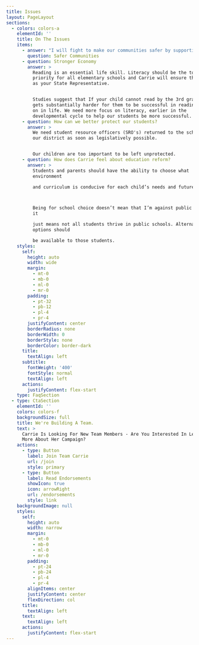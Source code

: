 ```yaml
---
title: Issues
layout: PageLayout
sections:
  - colors: colors-a
    elementId: ''
    title: On The Issues
    items:
      - answer: "I will fight to make our communities safer by supporting all law enforcement agencies.\_\n"
        question: Safer Communities
      - question: Stronger Economy
        answer: >
          Reading is an essential life skill. Literacy should be the top
          priority for all elementary schools and Carrie will ensure that it is
          as your State Representative. 


          Studies suggest that If your child cannot read by the 3rd grade, it
          gets substantially harder for them to be successful in reading later
          on in life. We need more focus on literacy, earlier in the
          developmental cycle to help our students be more successful.
      - question: How can we better protect our students?
        answer: >
          We need student resource officers (SRO's) returned to the schools in
          our district as soon as legislatively possible.


          Our children are too important to be left unprotected.
      - question: How does Carrie feel about education reform?
        answer: >
          Students and parents should have the ability to choose what
          environment

          and curriculum is conducive for each child’s needs and future goals.



          Being for school choice doesn’t mean that I’m against public schools,
          it

          just means not all students thrive in public schools. Alternative
          options should

          be available to those students.
    styles:
      self:
        height: auto
        width: wide
        margin:
          - mt-0
          - mb-0
          - ml-0
          - mr-0
        padding:
          - pt-32
          - pb-12
          - pl-4
          - pr-4
        justifyContent: center
        borderRadius: none
        borderWidth: 0
        borderStyle: none
        borderColor: border-dark
      title:
        textAlign: left
      subtitle:
        fontWeight: '400'
        fontStyle: normal
        textAlign: left
      actions:
        justifyContent: flex-start
    type: FaqSection
  - type: CtaSection
    elementId: ''
    colors: colors-f
    backgroundSize: full
    title: We're Building A Team.
    text: >
      Carrie Is Looking For New Team Members - Are You Interested In Learning
      More About Her Campaign?
    actions:
      - type: Button
        label: Join Team Carrie
        url: /join
        style: primary
      - type: Button
        label: Read Endorsements
        showIcon: true
        icon: arrowRight
        url: /endorsements
        style: link
    backgroundImage: null
    styles:
      self:
        height: auto
        width: narrow
        margin:
          - mt-0
          - mb-0
          - ml-0
          - mr-0
        padding:
          - pt-24
          - pb-24
          - pl-4
          - pr-4
        alignItems: center
        justifyContent: center
        flexDirection: col
      title:
        textAlign: left
      text:
        textAlign: left
      actions:
        justifyContent: flex-start
---
```

